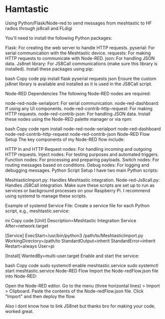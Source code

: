 # Hamtastic
Using Python/Flask/Node-red to send messages from meshtastic to HF radios through js8call and FLdigi

You'll need to install the following Python packages:

Flask: For creating the web server to handle HTTP requests.
pyserial: For serial communication with the Meshtastic device.
requests: For making HTTP requests to communicate with Node-RED.
json: For handling JSON data.
Js8net library: For JS8Call communications (make sure this library is installed).
Install these packages using pip:

bash
Copy code
pip install flask pyserial requests json
Ensure the custom js8net library is available and installed as it is used in the JS8Call script.

Node-RED Dependencies
The following Node-RED nodes are required:

node-red-node-serialport: For serial communication.
node-red-dashboard: If using any UI components.
node-red-contrib-http-request: For making HTTP requests.
node-red-contrib-json: For handling JSON data.
Install these nodes using the Node-RED palette manager or via npm:

bash
Copy code
npm install node-red-node-serialport node-red-dashboard node-red-contrib-http-request node-red-contrib-json
Node-RED Flow Setup
The key components of my Node-RED flow include:

HTTP In and HTTP Request nodes: For handling incoming and outgoing HTTP requests.
Inject nodes: For testing purposes and automated triggers.
Function nodes: For processing and preparing payloads.
Switch nodes: For routing messages based on conditions.
Debug nodes: For logging and debugging messages.
Python Script Setup
I have two main Python scripts:

MeshtasticImport.py: Handles Meshtastic integration.
Node-red-Js8call.py: Handles JS8Call integration.
Make sure these scripts are set up to run as services or background processes on your Raspberry Pi. I recommend using systemd to manage these scripts.

Example of systemd Service File:
Create a service file for each Python script, e.g., meshtastic.service:

ini
Copy code
[Unit]
Description=Meshtastic Integration Service
After=network.target

[Service]
ExecStart=/usr/bin/python3 /path/to/MeshtasticImport.py
WorkingDirectory=/path/to
StandardOutput=inherit
StandardError=inherit
Restart=always
User=pi

[Install]
WantedBy=multi-user.target
Enable and start the service:

bash
Copy code
sudo systemctl enable meshtastic.service
sudo systemctl start meshtastic.service
Node-RED Flow
Import the Node-redFlow.json file into Node-RED:

Open the Node-RED editor.
Go to the menu (three horizontal lines) > Import > Clipboard.
Paste the contents of the Node-redFlow.json file.
Click "Import" and then deploy the flow.

Also i dont know how to link JS8net but thanks bro for making your code, worked great. 
